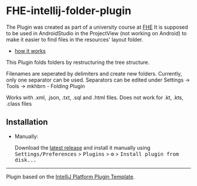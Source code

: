 # FHE-intellij-folder-plugin

The Plugin was created as part of a university course at [FHE](https://www.ai.fh-erfurt.de/)
It is supposed to be used in AndroidStudio in the ProjectView (not working on Android) to make it easier to find files
in the resources' layout folder.

- [how it works](https://github.com/mkhbrn/FHE-intellij-folder-plugin/wiki#how-it-works)

<!-- Plugin description -->
This Plugin folds folders by restructuring the tree structure.

Filenames are seperated by delimiters and create new folders. Currently, only one separator can be used. Separators can
be edited under Settings -> Tools -> mkhbrn - Folding Plugin

Works with .xml, .json, .txt, .sql and .html files. Does not work for .kt, .kts, .class files
<!-- Plugin description end -->

## Installation

- Manually:

  Download the [latest release](https://github.com/mkhbrn/FHE-intellij-folder-plugin/releases/latest) and install it
  manually using
  <kbd>Settings/Preferences</kbd> > <kbd>Plugins</kbd> > <kbd>⚙️</kbd> > <kbd>Install plugin from disk...</kbd>

---
Plugin based on the [IntelliJ Platform Plugin Template][template].

[template]: https://github.com/JetBrains/intellij-platform-plugin-template
